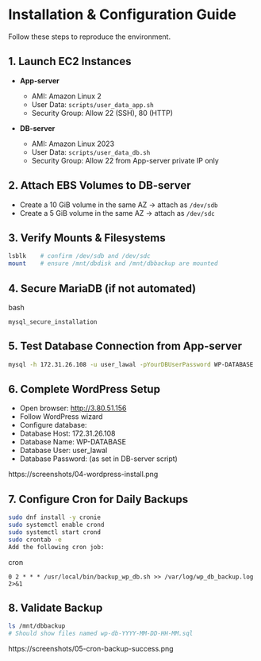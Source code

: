 # Installation & Configuration Guide

Follow these steps to reproduce the environment.

## 1. Launch EC2 Instances

- **App-server**
  - AMI: Amazon Linux 2
  - User Data: `scripts/user_data_app.sh`
  - Security Group: Allow 22 (SSH), 80 (HTTP)
  
- **DB-server**
  - AMI: Amazon Linux 2023
  - User Data: `scripts/user_data_db.sh`
  - Security Group: Allow 22 from App-server private IP only

## 2. Attach EBS Volumes to DB-server

- Create a 10 GiB volume in the same AZ → attach as `/dev/sdb`
- Create a 5 GiB volume in the same AZ → attach as `/dev/sdc`

## 3. Verify Mounts & Filesystems

```bash
lsblk    # confirm /dev/sdb and /dev/sdc
mount    # ensure /mnt/dbdisk and /mnt/dbbackup are mounted
```

## 4. Secure MariaDB (if not automated)
bash
```
mysql_secure_installation
``` 

## 5. Test Database Connection from App-server
```bash
mysql -h 172.31.26.108 -u user_lawal -pYourDBUserPassword WP-DATABASE
```

## 6. Complete WordPress Setup

- Open browser: http://3.80.51.156
- Follow WordPress wizard
- Configure database:
- Database Host: 172.31.26.108
- Database Name: WP-DATABASE
- Database User: user_lawal
- Database Password: (as set in DB-server script)
 
https://screenshots/04-wordpress-install.png

## 7. Configure Cron for Daily Backups
```bash
sudo dnf install -y cronie
sudo systemctl enable crond
sudo systemctl start crond
sudo crontab -e
Add the following cron job:
```

cron
```
0 2 * * * /usr/local/bin/backup_wp_db.sh >> /var/log/wp_db_backup.log 2>&1
```
## 8. Validate Backup
```bash
ls /mnt/dbbackup
# Should show files named wp-db-YYYY-MM-DD-HH-MM.sql
```
https://screenshots/05-cron-backup-success.png